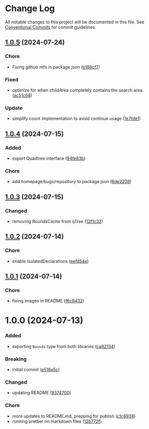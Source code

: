 # Change Log

All notable changes to this project will be documented in this file.
See [Conventional Commits](https://conventionalcommits.org) for commit guidelines.

## [1.0.5](https://github.com/32bitkid/4bitlabs.spatial/compare/@4bitlabs/quadtree@1.0.4...@4bitlabs/quadtree@1.0.5) (2024-07-24)

### Chore

- Fixing github refs in package.json ([b188cf7](https://github.com/32bitkid/4bitlabs.spatial/commit/b188cf75bbf46d32a2bc00e6f8ab9f7bcb571c37))

### Fixed

- optimize for when childArea completely contains the search area. ([ac51c68](https://github.com/32bitkid/4bitlabs.spatial/commit/ac51c68890bbd5ea27463901c6fabf4c4a983b71))

### Update

- simplify count implementation to avoid continue usage ([1e7fde1](https://github.com/32bitkid/4bitlabs.spatial/commit/1e7fde19ec5de875f1b5aa822a3053eea38e5783))

## [1.0.4](https://github.com/32bitkid/4bitlabs.spatial/compare/@4bitlabs/quadtree@1.0.3...@4bitlabs/quadtree@1.0.4) (2024-07-15)

### Added

- export Quadtree interface ([94fe83b](https://github.com/32bitkid/4bitlabs.spatial/commit/94fe83ba5167408b7bc2bb4518d21e698b14ecb2))

### Chore

- add homepage/bugs/repository to package.json ([6de2208](https://github.com/32bitkid/4bitlabs.spatial/commit/6de220826a9a4425835b6031c90d694cce322f2f))

## [1.0.3](https://github.com/32bitkid/4bitlabs.spatial/compare/@4bitlabs/quadtree@1.0.2...@4bitlabs/quadtree@1.0.3) (2024-07-15)

### Changed

- removing BoundsCache from qTree ([12f1c32](https://github.com/32bitkid/4bitlabs.spatial/commit/12f1c32842428ed15e386663cb32752b2eb17c4c))

## [1.0.2](https://github.com/32bitkid/4bitlabs.spatial/compare/@4bitlabs/quadtree@1.0.1...@4bitlabs/quadtree@1.0.2) (2024-07-14)

### Chore

- enable isolatedDeclarations ([eefd54e](https://github.com/32bitkid/4bitlabs.spatial/commit/eefd54eed57ccddf8d7757148a6c5abfb74e11ed))

## [1.0.1](https://github.com/32bitkid/4bitlabs.spatial/compare/@4bitlabs/quadtree@1.0.0...@4bitlabs/quadtree@1.0.1) (2024-07-14)

### Chore

- fixing images in README ([f6c8432](https://github.com/32bitkid/4bitlabs.spatial/commit/f6c8432feabec7bed6e2f7d9ef94416d2cfffed2))

# 1.0.0 (2024-07-13)

### Added

- exporting `Bounds` type from both libraries ([ca92134](https://github.com/32bitkid/4bitlabs.spatial/commit/ca921346df4e915812b245d4f4c1308b6a56e6ec))

### Breaking

- initial commit ([e516e5c](https://github.com/32bitkid/4bitlabs.spatial/commit/e516e5c6431192b3321ee800411c92d4343454ec))

### Changed

- updating README ([9374700](https://github.com/32bitkid/4bitlabs.spatial/commit/9374700f1df50142299926b7c8775c78b28e5e83))

### Chore

- more updates to README.md, prepping for publish ([c1c6938](https://github.com/32bitkid/4bitlabs.spatial/commit/c1c6938740748414198a17bc4e3247901df36908))
- running prettier on markdown files ([12b772f](https://github.com/32bitkid/4bitlabs.spatial/commit/12b772f47f2b16957ca9165d46ac99eab5d236c5))
